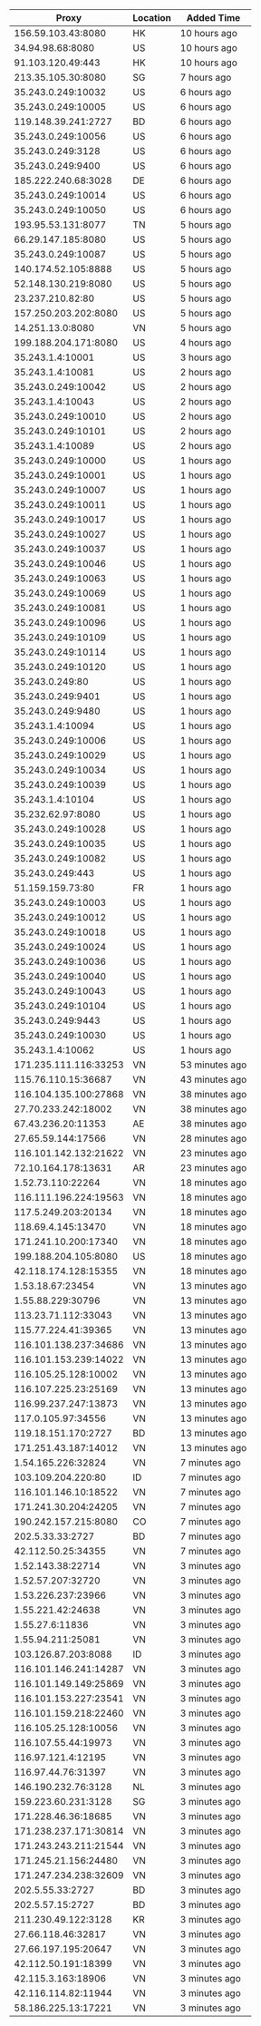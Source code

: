 | Proxy | Location | Added Time |
|---------|----------|------------|
| 156.59.103.43:8080 | HK | 10 hours ago |
| 34.94.98.68:8080 | US | 10 hours ago |
| 91.103.120.49:443 | HK | 10 hours ago |
| 213.35.105.30:8080 | SG | 7 hours ago |
| 35.243.0.249:10032 | US | 6 hours ago |
| 35.243.0.249:10005 | US | 6 hours ago |
| 119.148.39.241:2727 | BD | 6 hours ago |
| 35.243.0.249:10056 | US | 6 hours ago |
| 35.243.0.249:3128 | US | 6 hours ago |
| 35.243.0.249:9400 | US | 6 hours ago |
| 185.222.240.68:3028 | DE | 6 hours ago |
| 35.243.0.249:10014 | US | 6 hours ago |
| 35.243.0.249:10050 | US | 6 hours ago |
| 193.95.53.131:8077 | TN | 5 hours ago |
| 66.29.147.185:8080 | US | 5 hours ago |
| 35.243.0.249:10087 | US | 5 hours ago |
| 140.174.52.105:8888 | US | 5 hours ago |
| 52.148.130.219:8080 | US | 5 hours ago |
| 23.237.210.82:80 | US | 5 hours ago |
| 157.250.203.202:8080 | US | 5 hours ago |
| 14.251.13.0:8080 | VN | 5 hours ago |
| 199.188.204.171:8080 | US | 4 hours ago |
| 35.243.1.4:10001 | US | 3 hours ago |
| 35.243.1.4:10081 | US | 2 hours ago |
| 35.243.0.249:10042 | US | 2 hours ago |
| 35.243.1.4:10043 | US | 2 hours ago |
| 35.243.0.249:10010 | US | 2 hours ago |
| 35.243.0.249:10101 | US | 2 hours ago |
| 35.243.1.4:10089 | US | 2 hours ago |
| 35.243.0.249:10000 | US | 1 hours ago |
| 35.243.0.249:10001 | US | 1 hours ago |
| 35.243.0.249:10007 | US | 1 hours ago |
| 35.243.0.249:10011 | US | 1 hours ago |
| 35.243.0.249:10017 | US | 1 hours ago |
| 35.243.0.249:10027 | US | 1 hours ago |
| 35.243.0.249:10037 | US | 1 hours ago |
| 35.243.0.249:10046 | US | 1 hours ago |
| 35.243.0.249:10063 | US | 1 hours ago |
| 35.243.0.249:10069 | US | 1 hours ago |
| 35.243.0.249:10081 | US | 1 hours ago |
| 35.243.0.249:10096 | US | 1 hours ago |
| 35.243.0.249:10109 | US | 1 hours ago |
| 35.243.0.249:10114 | US | 1 hours ago |
| 35.243.0.249:10120 | US | 1 hours ago |
| 35.243.0.249:80 | US | 1 hours ago |
| 35.243.0.249:9401 | US | 1 hours ago |
| 35.243.0.249:9480 | US | 1 hours ago |
| 35.243.1.4:10094 | US | 1 hours ago |
| 35.243.0.249:10006 | US | 1 hours ago |
| 35.243.0.249:10029 | US | 1 hours ago |
| 35.243.0.249:10034 | US | 1 hours ago |
| 35.243.0.249:10039 | US | 1 hours ago |
| 35.243.1.4:10104 | US | 1 hours ago |
| 35.232.62.97:8080 | US | 1 hours ago |
| 35.243.0.249:10028 | US | 1 hours ago |
| 35.243.0.249:10035 | US | 1 hours ago |
| 35.243.0.249:10082 | US | 1 hours ago |
| 35.243.0.249:443 | US | 1 hours ago |
| 51.159.159.73:80 | FR | 1 hours ago |
| 35.243.0.249:10003 | US | 1 hours ago |
| 35.243.0.249:10012 | US | 1 hours ago |
| 35.243.0.249:10018 | US | 1 hours ago |
| 35.243.0.249:10024 | US | 1 hours ago |
| 35.243.0.249:10036 | US | 1 hours ago |
| 35.243.0.249:10040 | US | 1 hours ago |
| 35.243.0.249:10043 | US | 1 hours ago |
| 35.243.0.249:10104 | US | 1 hours ago |
| 35.243.0.249:9443 | US | 1 hours ago |
| 35.243.0.249:10030 | US | 1 hours ago |
| 35.243.1.4:10062 | US | 1 hours ago |
| 171.235.111.116:33253 | VN | 53 minutes ago |
| 115.76.110.15:36687 | VN | 43 minutes ago |
| 116.104.135.100:27868 | VN | 38 minutes ago |
| 27.70.233.242:18002 | VN | 38 minutes ago |
| 67.43.236.20:11353 | AE | 38 minutes ago |
| 27.65.59.144:17566 | VN | 28 minutes ago |
| 116.101.142.132:21622 | VN | 23 minutes ago |
| 72.10.164.178:13631 | AR | 23 minutes ago |
| 1.52.73.110:22264 | VN | 18 minutes ago |
| 116.111.196.224:19563 | VN | 18 minutes ago |
| 117.5.249.203:20134 | VN | 18 minutes ago |
| 118.69.4.145:13470 | VN | 18 minutes ago |
| 171.241.10.200:17340 | VN | 18 minutes ago |
| 199.188.204.105:8080 | US | 18 minutes ago |
| 42.118.174.128:15355 | VN | 18 minutes ago |
| 1.53.18.67:23454 | VN | 13 minutes ago |
| 1.55.88.229:30796 | VN | 13 minutes ago |
| 113.23.71.112:33043 | VN | 13 minutes ago |
| 115.77.224.41:39365 | VN | 13 minutes ago |
| 116.101.138.237:34686 | VN | 13 minutes ago |
| 116.101.153.239:14022 | VN | 13 minutes ago |
| 116.105.25.128:10002 | VN | 13 minutes ago |
| 116.107.225.23:25169 | VN | 13 minutes ago |
| 116.99.237.247:13873 | VN | 13 minutes ago |
| 117.0.105.97:34556 | VN | 13 minutes ago |
| 119.18.151.170:2727 | BD | 13 minutes ago |
| 171.251.43.187:14012 | VN | 13 minutes ago |
| 1.54.165.226:32824 | VN | 7 minutes ago |
| 103.109.204.220:80 | ID | 7 minutes ago |
| 116.101.146.10:18522 | VN | 7 minutes ago |
| 171.241.30.204:24205 | VN | 7 minutes ago |
| 190.242.157.215:8080 | CO | 7 minutes ago |
| 202.5.33.33:2727 | BD | 7 minutes ago |
| 42.112.50.25:34355 | VN | 7 minutes ago |
| 1.52.143.38:22714 | VN | 3 minutes ago |
| 1.52.57.207:32720 | VN | 3 minutes ago |
| 1.53.226.237:23966 | VN | 3 minutes ago |
| 1.55.221.42:24638 | VN | 3 minutes ago |
| 1.55.27.6:11836 | VN | 3 minutes ago |
| 1.55.94.211:25081 | VN | 3 minutes ago |
| 103.126.87.203:8088 | ID | 3 minutes ago |
| 116.101.146.241:14287 | VN | 3 minutes ago |
| 116.101.149.149:25869 | VN | 3 minutes ago |
| 116.101.153.227:23541 | VN | 3 minutes ago |
| 116.101.159.218:22460 | VN | 3 minutes ago |
| 116.105.25.128:10056 | VN | 3 minutes ago |
| 116.107.55.44:19973 | VN | 3 minutes ago |
| 116.97.121.4:12195 | VN | 3 minutes ago |
| 116.97.44.76:31397 | VN | 3 minutes ago |
| 146.190.232.76:3128 | NL | 3 minutes ago |
| 159.223.60.231:3128 | SG | 3 minutes ago |
| 171.228.46.36:18685 | VN | 3 minutes ago |
| 171.238.237.171:30814 | VN | 3 minutes ago |
| 171.243.243.211:21544 | VN | 3 minutes ago |
| 171.245.21.156:24480 | VN | 3 minutes ago |
| 171.247.234.238:32609 | VN | 3 minutes ago |
| 202.5.55.33:2727 | BD | 3 minutes ago |
| 202.5.57.15:2727 | BD | 3 minutes ago |
| 211.230.49.122:3128 | KR | 3 minutes ago |
| 27.66.118.46:32817 | VN | 3 minutes ago |
| 27.66.197.195:20647 | VN | 3 minutes ago |
| 42.112.50.191:18399 | VN | 3 minutes ago |
| 42.115.3.163:18906 | VN | 3 minutes ago |
| 42.116.114.82:11944 | VN | 3 minutes ago |
| 58.186.225.13:17221 | VN | 3 minutes ago |
